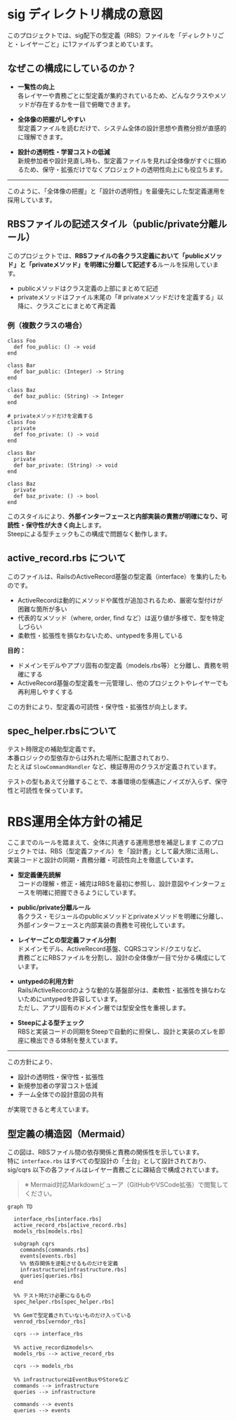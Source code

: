 # sig ディレクトリ構成の意図

このプロジェクトでは、sig配下の型定義（RBS）ファイルを「ディレクトリごと・レイヤーごと」に1ファイルずつまとめています。

## なぜこの構成にしているのか？

- **一覧性の向上**  
  各レイヤーや責務ごとに型定義が集約されているため、どんなクラスやメソッドが存在するかを一目で俯瞰できます。

- **全体像の把握がしやすい**  
  型定義ファイルを読むだけで、システム全体の設計思想や責務分担が直感的に理解できます。

- **設計の透明性・学習コストの低減**  
  新規参加者や設計見直し時も、型定義ファイルを見れば全体像がすぐに掴めるため、保守・拡張だけでなくプロジェクトの透明性向上にも役立ちます。

---

このように、「全体像の把握」と「設計の透明性」を最優先にした型定義運用を採用しています。 

## RBSファイルの記述スタイル（public/private分離ルール）

このプロジェクトでは、**RBSファイルの各クラス定義において「publicメソッド」と「privateメソッド」を明確に分離して記述する**ルールを採用しています。

- publicメソッドはクラス定義の上部にまとめて記述
- privateメソッドはファイル末尾の「# privateメソッドだけを定義する」以降に、クラスごとにまとめて再定義

### 例（複数クラスの場合）

```rbs
class Foo
  def foo_public: () -> void
end

class Bar
  def bar_public: (Integer) -> String
end

class Baz
  def baz_public: (String) -> Integer
end

# privateメソッドだけを定義する
class Foo
  private
  def foo_private: () -> void
end

class Bar
  private
  def bar_private: (String) -> void
end

class Baz
  private
  def baz_private: () -> bool
end
```

このスタイルにより、**外部インターフェースと内部実装の責務が明確になり、可読性・保守性が大きく向上**します。  
Steepによる型チェックもこの構成で問題なく動作します。

## active_record.rbs について

このファイルは、RailsのActiveRecord基盤の型定義（interface）を集約したものです。

- ActiveRecordは動的にメソッドや属性が追加されるため、厳密な型付けが困難な箇所が多い
- 代表的なメソッド（where, order, find など）は返り値が多様で、型を特定しづらい
- 柔軟性・拡張性を損なわないため、untypedを多用している

**目的：**
- ドメインモデルやアプリ固有の型定義（models.rbs等）と分離し、責務を明確にする
- ActiveRecord基盤の型定義を一元管理し、他のプロジェクトやレイヤーでも再利用しやすくする

この方針により、型定義の可読性・保守性・拡張性が向上します。

## spec_helper.rbsについて
テスト時限定の補助型定義です。  
本番ロジックの型依存からは外れた場所に配置されており、  
たとえば `SlowCommandHandler` など、検証専用のクラスが定義されています。

テストの型もあえて分離することで、本番環境の型構造にノイズが入らず、保守性と可読性を保っています。

# RBS運用全体方針の補足

ここまでのルールを踏まえて、全体に共通する運用思想を補足します
このプロジェクトでは、RBS（型定義ファイル）を「設計書」として最大限に活用し、  
実装コードと設計の同期・責務分離・可読性向上を徹底しています。

- **型定義優先読解**  
  コードの理解・修正・補完はRBSを最初に参照し、設計意図やインターフェースを明確に把握できるようにしています。

- **public/private分離ルール**  
  各クラス・モジュールのpublicメソッドとprivateメソッドを明確に分離し、  
  外部インターフェースと内部実装の責務を可視化しています。

- **レイヤーごとの型定義ファイル分割**  
  ドメインモデル、ActiveRecord基盤、CQRSコマンド/クエリなど、  
  責務ごとにRBSファイルを分割し、設計の全体像が一目で分かる構成にしています。

- **untypedの利用方針**  
  Rails/ActiveRecordのような動的な基盤部分は、柔軟性・拡張性を損なわないためにuntypedを許容しています。  
  ただし、アプリ固有のドメイン層では型安全性を重視します。

- **Steepによる型チェック**  
  RBSと実装コードの同期をSteepで自動的に担保し、設計と実装のズレを即座に検出できる体制を整えています。

---

この方針により、  
- 設計の透明性・保守性・拡張性  
- 新規参加者の学習コスト低減  
- チーム全体での設計意図の共有

が実現できると考えています。

## 型定義の構造図（Mermaid）

この図は、RBSファイル間の依存関係と責務の関係性を示しています。  
特に `interface.rbs` はすべての型設計の「土台」として設計されており、  
sig/cqrs 以下の各ファイルはレイヤー責務ごとに疎結合で構成されています。

> ※ Mermaid対応Markdownビューア（GitHubやVSCode拡張）で閲覧してください。
```mermaid
graph TD

  interface_rbs[interface.rbs]
  active_record_rbs[active_record.rbs]
  models_rbs[models.rbs]  

  subgraph cqrs
    commands[commands.rbs]
    events[events.rbs]
    %% 依存関係を逆転させるものだけを定義
    infrastructure[infrastructure.rbs]
    queries[queries.rbs]
  end

  %% テスト時だけ必要になるもの
  spec_helper.rbs[spec_helper.rbs]   
  
  %% Gemで型定義されていないものだけ入っている
  venrod_rbs[verndor_rbs] 
  
  cqrs --> interface_rbs

  %% active_recordはmodelsへ
  models_rbs --> active_record_rbs 

  cqrs --> models_rbs  

  %% infrastructureはEventBusやStoreなど
  commands --> infrastructure
  queries --> infrastructure

  commands --> events
  queries --> events
  
```